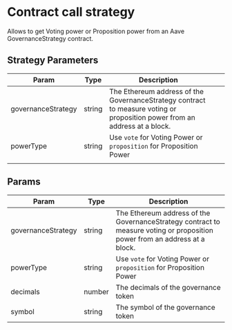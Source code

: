 # Contract call strategy

Allows to get Voting power or Proposition power from an Aave GovernanceStrategy contract.

## Strategy Parameters

| Param              | Type   | Description                                                                                                                |     |     |
| ------------------ | ------ | -------------------------------------------------------------------------------------------------------------------------- | --- | --- |
| governanceStrategy | string | The Ethereum address of the GovernanceStrategy contract to measure voting or proposition power from an address at a block. |     |     |
| powerType          | string | Use `vote` for Voting Power or `proposition` for Proposition Power                                                         |     |     |
|                    |        |                                                                                                                            |     |     |

## Params

| Param | Type   | Description |
| ----- | ------ | ----------- |
| governanceStrategy | string | The Ethereum address of the GovernanceStrategy contract to measure voting or proposition power from an address at a block. |
| powerType | string | Use `vote` for Voting Power or `proposition` for Proposition Power |
| decimals | number | The decimals of the governance token |
| symbol | string | The symbol of the governance token |
